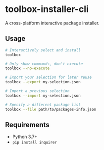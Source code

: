 # toolbox-installer-cli

A cross-platform interactive package installer.

## Usage

```sh
# Interactively select and install
toolbox

# Only show commands, don't execute
toolbox --no-execute

# Export your selection for later reuse
toolbox --export my-selection.json

# Import a previous selection
toolbox --import my-selection.json

# Specify a different package list
toolbox --file path/to/packages-info.json
```

## Requirements

- Python 3.7+
- `pip install inquirer`
